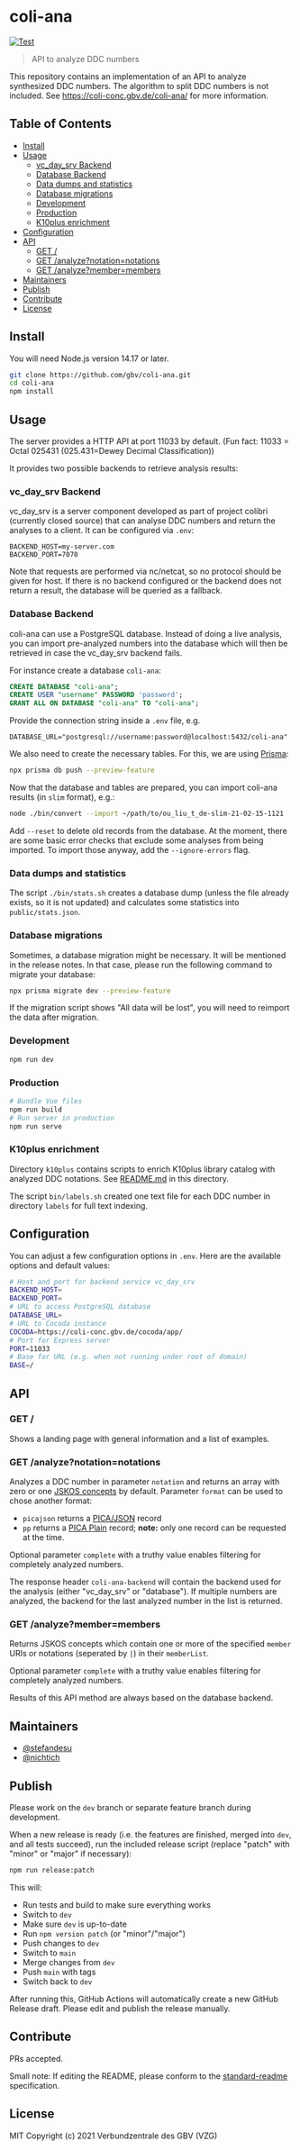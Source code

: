 # coli-ana

[![Test](https://github.com/gbv/coli-ana/actions/workflows/test.yml/badge.svg)](https://github.com/gbv/coli-ana/actions/workflows/test.yml)

> API to analyze DDC numbers

This repository contains an implementation of an API to analyze synthesized DDC numbers. The algorithm to split DDC numbers is not included. See <https://coli-conc.gbv.de/coli-ana/> for more information.

## Table of Contents <!-- omit in toc -->
- [Install](#install)
- [Usage](#usage)
  - [vc_day_srv Backend](#vc_day_srv-backend)
  - [Database Backend](#database-backend)
  - [Data dumps and statistics](#data-dumps-and-statistics)
  - [Database migrations](#database-migrations)
  - [Development](#development)
  - [Production](#production)
  - [K10plus enrichment](#k10plus-enrichment)
- [Configuration](#configuration)
- [API](#api)
  - [GET /](#get-)
  - [GET /analyze?notation=notations](#get-analyzenotationnotations)
  - [GET /analyze?member=members](#get-analyzemembermembers)
- [Maintainers](#maintainers)
- [Publish](#publish)
- [Contribute](#contribute)
- [License](#license)

## Install

You will need Node.js version 14.17 or later.

~~~bash
git clone https://github.com/gbv/coli-ana.git
cd coli-ana
npm install
~~~

## Usage

The server provides a HTTP API at port 11033 by default. (Fun fact: 11033 = Octal 025431 (025.431=Dewey Decimal Classification))

It provides two possible backends to retrieve analysis results:

### vc_day_srv Backend

vc_day_srv is a server component developed as part of project colibri (currently closed source) that can analyse DDC numbers and return the analyses to a client. It can be configured via `.env`:

```env
BACKEND_HOST=my-server.com
BACKEND_PORT=7070
```

Note that requests are performed via nc/netcat, so no protocol should be given for host. If there is no backend configured or the backend does not return a result, the database will be queried as a fallback.

### Database Backend

coli-ana can use a PostgreSQL database. Instead of doing a live analysis, you can import pre-analyzed numbers into the database which will then be retrieved in case the vc_day_srv backend fails.

For instance create a database `coli-ana`:

```sql
CREATE DATABASE "coli-ana";
CREATE USER "username" PASSWORD 'password';
GRANT ALL ON DATABASE "coli-ana" TO "coli-ana";
```

Provide the connection string inside a `.env` file, e.g.

```env
DATABASE_URL="postgresql://username:password@localhost:5432/coli-ana"
```

We also need to create the necessary tables. For this, we are using [Prisma](https://www.prisma.io):

```bash
npx prisma db push --preview-feature
```

Now that the database and tables are prepared, you can import coli-ana results (in `slim` format), e.g.:

```bash
node ./bin/convert --import ~/path/to/ou_liu_t_de-slim-21-02-15-1121
```

Add `--reset` to delete old records from the database. At the moment, there are some basic error checks that exclude some analyses from being imported. To import those anyway, add the `--ignore-errors` flag.

### Data dumps and statistics

The script `./bin/stats.sh` creates a database dump (unless the file already exists, so it is not updated) and calculates some statistics into `public/stats.json`.

### Database migrations

Sometimes, a database migration might be necessary. It will be mentioned in the release notes. In that case, please run the following command to migrate your database:

```bash
npx prisma migrate dev --preview-feature
```

If the migration script shows "All data will be lost", you will need to reimport the data after migration.

### Development
```bash
npm run dev
```

### Production
```bash
# Bundle Vue files
npm run build
# Run server in production
npm run serve
```

### K10plus enrichment

Directory `k10plus` contains scripts to enrich K10plus library catalog with analyzed DDC notations. See [README.md](k10plus/README.md) in this directory.

The script `bin/labels.sh` created one text file for each DDC number in directory `labels` for full text indexing.

## Configuration

You can adjust a few configuration options in `.env`. Here are the available options and default values:

```bash
# Host and port for backend service vc_day_srv
BACKEND_HOST=
BACKEND_PORT=
# URL to access PostgreSQL database
DATABASE_URL=
# URL to Cocoda instance
COCODA=https://coli-conc.gbv.de/cocoda/app/
# Port for Express server
PORT=11033
# Base for URL (e.g. when not running under root of domain)
BASE=/
```

## API

### GET /

Shows a landing page with general information and a list of examples.

### GET /analyze?notation=notations

Analyzes a DDC number in parameter `notation` and returns an array with zero or one [JSKOS concepts](https://gbv.github.io/jskos/jskos.html#concept) by default. Parameter `format` can be used to chose another format:

* `picajson` returns a [PICA/JSON](https://format.gbv.de/pica/json) record
* `pp` returns a [PICA Plain](https://format.gbv.de/pica/plain) record; **note:** only one record can be requested at the time.

Optional parameter `complete` with a truthy value enables filtering for completely analyzed numbers.

The response header `coli-ana-backend` will contain the backend used for the analysis (either "vc_day_srv" or "database"). If multiple numbers are analyzed, the backend for the last analyzed number in the list is returned.

### GET /analyze?member=members

Returns JSKOS concepts which contain one or more of the specified `member` URIs or notations (seperated by `|`) in their `memberList`.

Optional parameter `complete` with a truthy value enables filtering for completely analyzed numbers.

Results of this API method are always based on the database backend.

## Maintainers
- [@stefandesu](https://github.com/stefandesu)
- [@nichtich](https://github.com/nichtich)

## Publish
Please work on the `dev` branch or separate feature branch during development.

When a new release is ready (i.e. the features are finished, merged into `dev`, and all tests succeed), run the included release script (replace "patch" with "minor" or "major" if necessary):

```bash
npm run release:patch
```

This will:
- Run tests and build to make sure everything works
- Switch to `dev`
- Make sure `dev` is up-to-date
- Run `npm version patch` (or "minor"/"major")
- Push changes to `dev`
- Switch to `main`
- Merge changes from `dev`
- Push `main` with tags
- Switch back to `dev`

After running this, GitHub Actions will automatically create a new GitHub Release draft. Please edit and publish the release manually.

## Contribute
PRs accepted.

Small note: If editing the README, please conform to the [standard-readme](https://github.com/RichardLitt/standard-readme) specification.

## License
MIT Copyright (c) 2021 Verbundzentrale des GBV (VZG)
